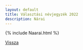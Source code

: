 ```yaml
---
layout: default
title: Választási névjegyzék 2022
description: Nárai
---
```


{% include Naarai.html %}

[Vissza](./)